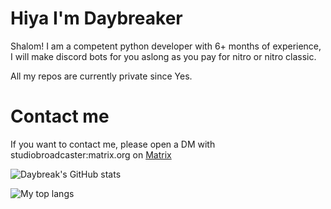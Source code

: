 # Hiya I'm Daybreaker

Shalom! I am a competent python developer with 6+ months of experience, I will make discord bots for you aslong as you pay for nitro or nitro classic.

All my repos are currently private since Yes.

# Contact me
If you want to contact me, please open a DM with studiobroadcaster:matrix.org on [Matrix](https://element.io)



![Daybreak's GitHub stats](https://github-readme-stats.vercel.app/api?username=Daybreak-keks&show_icons=true&theme=dracula&count_private=true&show_icons=true&include_all_commits=true)



![My top langs](https://github-readme-stats.vercel.app/api/top-langs/?username=Daybreak-keks&layout=compact&theme=dracula)
